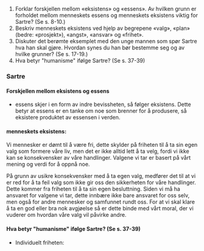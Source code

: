1. Forklar forskjellen mellom «eksistens» og «essens». Av hvilken grunn er
forholdet mellom menneskets essens og menneskets eksistens viktig for
Sartre? (Se s. 8-10.)
2. Beskriv menneskets eksistens ved hjelp av begrepene «valg», «plan» (bedre:
«prosjekt»), «angst», «ansvar» og «frihet».
3. Diskuter det berømte eksemplet med den unge mannen som spør Sartre hva
han skal gjøre. Hvordan synes du han bør bestemme seg og av hvilke
grunner? (Se s. 17-19.)
4. Hva betyr "humanisme" ifølge Sartre? (Se s. 37-39)

### Sartre

#### Forskjellen mellom eksistens og essens
- essens skjer i en form av indre bevissheten, så følger eksistens.
Dette betyr at essens er en tanke om noe som brenner for å produsere, så eksistere produktet av essensen i verden.

#### menneskets eksistens:

Vi mennesker er dømt til å være fri, dette skylder på friheten til å ta sin egen valg som formere våre liv, men det er ikke alltid lett å ta velg, fordi vi ikke kan se konsekvensker av våre handlinger. Valgene vi tar er basert på vårt mening og verdi for å oppnå noe.

På grunn av usikre konsekvensker med å ta egen valg, medfører det til at vi er red for å ta feil valg som ikke gir oss den sikkerheten for våre handlinger. Dette kommer fra friheten til å ta sin egen besluttning. Siden vi må ha ansvaret for valgene vi tar, dette innbære ikke bare ansvaret for oss selv, men også for andre mennesker og samfunnet rundt oss.  For at vi skal klare å ta en god eller bra nok avgjøelse så er dette binde med vårt moral, der vi vuderer om hvordan våre valg vil påvirke andre.


#### Hva betyr "humanisme" ifølge Sartre? (Se s. 37-39)
- Individuelt friheten: 
